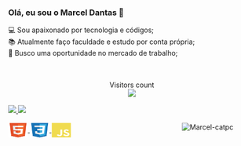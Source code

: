 ### Olá, eu sou o Marcel Dantas 👋

<div>
💻 Sou apaixonado por tecnologia e códigos; <br> 
📚 Atualmente faço faculdade e estudo por conta própria;<br> 
💼 Busco uma oportunidade no mercado de trabalho;<br> 
</div>
<br>
<br>
<p align="center"> 
  Visitors count<br>
  <img src="https://profile-counter.glitch.me/marceldantas/count.svg" />
</p>

 <div>
  <a href="https://github.com/marceldantas">
  <img height="180em" src="https://github-readme-stats.vercel.app/api?username=marceldantas&show_icons=true&theme=radical&include_all_commits=true&count_private=true"/>
  <img height="180em" src="https://github-readme-stats.vercel.app/api/top-langs/?username=marceldantas&layout=compact&langs_count=7&theme=radical"/>
</div>
  
<div style="display: inline_block"><br>
  <img align="center" alt="Marcel-HTML" height="30" width="40" src="https://raw.githubusercontent.com/devicons/devicon/master/icons/html5/html5-original.svg">
  <img align="center" alt="Marcel-CSS"  height="30" width="40" src="https://raw.githubusercontent.com/devicons/devicon/master/icons/css3/css3-original.svg">
  <img align="center" alt="Marcel-Js"   height="30" width="40" src="https://raw.githubusercontent.com/devicons/devicon/master/icons/javascript/javascript-plain.svg">
  <img align="right" alt="Marcel-catpc" height="150" width="150" src="https://img.ibxk.com.br/2017/09/06/um-gato-sentado-numa-mesa-06190649012479.gif">
<!-- <img align="right" alt="Marcel-nyancat" height="150" width="150" src="https://thumbs.gfycat.com/ImpureDamagedAndeancondor-max-1mb.gif">

-->
</div>
    
  ##
 <div>
 <a href="https://discord.gg/marceldantas#6068" target="_blank"><img src="https://img.shields.io/badge/Discord-7289DA?style=for-the-badge&logo=discord&logoColor=white" target="_blank"></a> 
  <a href = "mailto:allefmarcel.dev@gmail.com"><img src="https://img.shields.io/badge/-Gmail-%23333?style=for-the-badge&logo=gmail&logoColor=white" target="_blank"></a>
  <a href="https://www.linkedin.com/in/dantas-marcel/" target="_blank"><img src="https://img.shields.io/badge/-LinkedIn-%230077B5?style=for-the-badge&logo=linkedin&logoColor=white" target="_blank"></a> 
</div>

